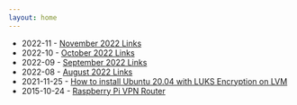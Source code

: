 ```yaml
---
layout: home
---
```


*   2022-11 - [November 2022 Links](https://gist.github.com/superjamie/32da17f458c416b55b6c8c8a3c4600a6)
*   2022-10 - [October 2022 Links](https://gist.github.com/superjamie/8edbe49606d642efd8ec771cd59555b1)
*   2022-09 - [September 2022 Links](https://gist.github.com/superjamie/343b7652a6453a45c0b055ee4817f066)
*   2022-08 - [August 2022 Links](https://gist.github.com/superjamie/e955127b65d36e120108deec212b6c56)
*   2021-11-25 - [How to install Ubuntu 20.04 with LUKS Encryption on LVM](https://gist.github.com/superjamie/d56d8bc3c9261ad603194726e3fef50f)
*   2015-10-24 - [Raspberry Pi VPN Router](https://gist.github.com/superjamie/ac55b6d2c080582a3e64)

